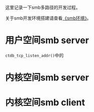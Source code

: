 这里记录一下smb多路径的开发过程。

关于smb开发环境搭建请查看[《smb环境》](https://chenxiaosong.com/course/smb/environment.html)。

# 用户空间smb server

`ctdb_tcp_listen_addr()`中的

# 内核空间smb server

# 内核空间smb client


